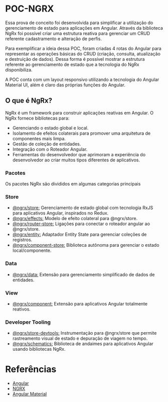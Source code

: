 # POC-NGRX
Essa prova de conceito foi desenvolvida para simplificar a utilização do gerenciamento de estado para aplicações em Angular. Através da biblioteca NgRx foi possível criar uma estrutura reativa para gerenciar um CRUD referente cadastramento e alteração de perfis.

Para exemplificar a ideia dessa POC, foram criadas 4 rotas do Angular para representar as operações básicas do CRUD (criação, consulta, atualização e destruição de dados). Dessa forma é possível mostrar a estrutura referente ao gerenciamento de estado que a tecnologia do NgRx disponibiliza.

A POC conta com um layout responsivo utilizando a tecnologia do Angular Material UI, além é claro das próprias funções do Angular.

## O que é NgRx?
NgRx é um framework para construir aplicações reativas em Angular. O NgRx fornece bibliotecas para:

* Gerenciando o estado global e local.
* Isolamento de efeitos colaterais para promover uma arquitetura de componentes mais limpa.
* Gestão de coleção de entidades.
* Integração com o Roteador Angular.
* Ferramentas do desenvolvedor que aprimoram a experiência do desenvolvedor ao criar muitos tipos diferentes de aplicativos.

### Pacotes
Os pacotes NgRx são divididos em algumas categorias principais

### Store
* [@ngrx/store:](https://ngrx.io/guide/store) Gerenciamento de estado global com tecnologia RxJS para aplicativos Angular, inspirados no Redux.
* [@ngrx/effects:](https://ngrx.io/guide/effects) Modelo de efeito colateral para @ngrx/store.
* [@ngrx/router-store:](https://ngrx.io/guide/router-store) Ligações para conectar o roteador angular ao @ngrx/store.
* [@ngrx/entity:](https://ngrx.io/guide/entity) Adaptador Entity State para gerenciar coleções de registros.
* [@ngrx/component-store:](https://ngrx.io/guide/component-store) Biblioteca autônoma para gerenciar o estado local/componente.

### Data
* [@ngrx/data:](https://ngrx.io/guide/data) Extensão para gerenciamento simplificado de dados de entidades.

### View
* [@ngrx/component:](https://ngrx.io/guide/component) Extensão para aplicativos Angular totalmente reativos.

### Developer Tooling
* [@ngrx/store-devtools:](https://ngrx.io/guide/store-devtools) Instrumentação para @ngrx/store que permite rastreamento visual de estado e depuração de viagem no tempo.
* [@ngrx/schematics:](https://ngrx.io/guide/schematics) Biblioteca de andaimes para aplicativos Angular usando bibliotecas NgRx.

# Referências 
* [Angular](https://angular.io/)
* [NGRX](https://ngrx.io/)
* [Angular Material](https://material.angular.io/)